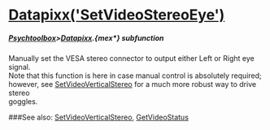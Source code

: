 # [Datapixx('SetVideoStereoEye')](Datapixx-SetVideoStereoEye) 
##### [Psychtoolbox](Psychtoolbox)>[Datapixx](Datapixx).{mex*} subfunction


Manually set the VESA stereo connector to output either Left or Right eye  
signal.  
Note that this function is here in case manual control is absolutely required;  
however, see [SetVideoVerticalStereo](SetVideoVerticalStereo) for a much more robust way to drive stereo  
goggles.  
  


###See also:
[SetVideoVerticalStereo](Datapixx-SetVideoVerticalStereo), [GetVideoStatus](Datapixx-GetVideoStatus)
